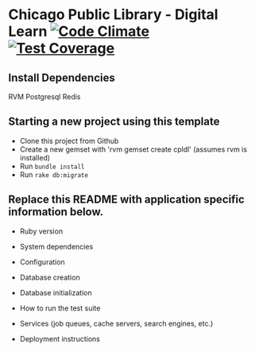 # Chicago Public Library - Digital Learn [![Code Climate](https://codeclimate.com/github/PublicLibraryAssoc/cpldl/badges/gpa.svg)](https://codeclimate.com/github/PublicLibraryAssoc/cpldl) [![Test Coverage](https://codeclimate.com/github/PublicLibraryAssoc/cpldl/badges/coverage.svg)](https://codeclimate.com/github/PublicLibraryAssoc/cpldl/coverage)

## Install Dependencies
RVM
Postgresql
Redis

## Starting a new project using this template

* Clone this project from Github
* Create a new gemset with 'rvm gemset create cpldl' (assumes rvm is installed)
* Run `bundle install`
* Run `rake db:migrate`

## Replace this README with application specific information below.

* Ruby version

* System dependencies

* Configuration

* Database creation

* Database initialization

* How to run the test suite

* Services (job queues, cache servers, search engines, etc.)

* Deployment instructions

